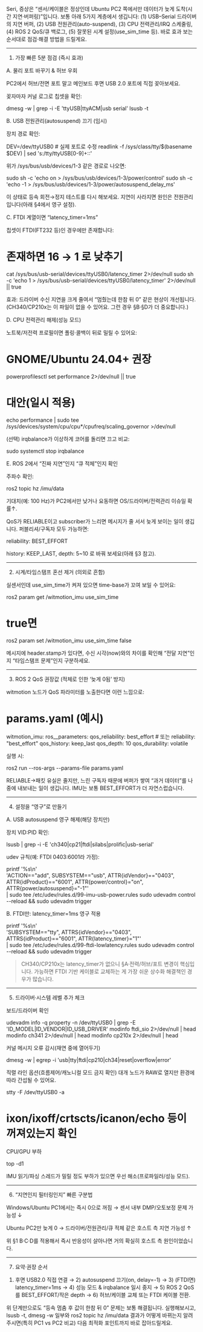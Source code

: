 Seri, 증상은 “센서/케이블은 정상인데 Ubuntu PC2 쪽에서만 데이터가 늦게 도착(시간 지연·버퍼링)”입니다. 보통 아래 5가지 계층에서 생깁니다: (1) USB–Serial 드라이버의 지연 버퍼, (2) USB 전원관리(auto-suspend), (3) CPU 전력관리/IRQ 스케줄링, (4) ROS 2 QoS/큐 백로그, (5) 잘못된 시계 설정(use_sim_time 등).
바로 효과 보는 순서대로 점검·해결 방법을 드릴게요.


---

1) 가장 빠른 5분 점검 (즉시 효과)

A. 물리 포트 바꾸기 & 허브 우회

PC2에서 허브/전면 포트 말고 메인보드 후면 USB 2.0 포트에 직접 꽂아보세요.

꽂자마자 커널 로그로 칩셋을 확인:

dmesg -w | grep -i -E 'ttyUSB|ttyACM|usb serial'
lsusb -t


B. USB 전원관리(autosuspend) 끄기 (임시)

장치 경로 확인:

DEV=/dev/ttyUSB0     # 실제 포트로 수정
readlink -f /sys/class/tty/$(basename $DEV) | sed 's:/tty/ttyUSB[0-9]\+::'

위가 /sys/bus/usb/devices/1-3 같은 경로로 나오면:

sudo sh -c 'echo on > /sys/bus/usb/devices/1-3/power/control'
sudo sh -c 'echo -1 > /sys/bus/usb/devices/1-3/power/autosuspend_delay_ms'

이 상태로 등속 회전→정지 테스트를 다시 해보세요. 지연이 사라지면 원인은 전원관리입니다(아래 §4에서 영구 설정).


C. FTDI 계열이면 “latency_timer=1ms”

칩셋이 FTDI(FT232 등)인 경우에만 존재합니다:

# 존재하면 16 → 1 로 낮추기
cat /sys/bus/usb-serial/devices/ttyUSB0/latency_timer 2>/dev/null
sudo sh -c 'echo 1 > /sys/bus/usb-serial/devices/ttyUSB0/latency_timer' 2>/dev/null || true

효과: 드라이버 수신 지연을 크게 줄여서 “멈췄는데 한참 뒤 0” 같은 현상이 개선됩니다.
(CH340/CP210x는 이 파일이 없을 수 있어요. 그런 경우 §B·§D가 더 중요합니다.)


D. CPU 전력관리 해제(성능 모드)

노트북/저전력 프로필이면 폴링·콜백이 뒤로 밀릴 수 있어요:

# GNOME/Ubuntu 24.04+ 권장
powerprofilesctl set performance 2>/dev/null || true

# 대안(일시 적용)
echo performance | sudo tee /sys/devices/system/cpu/cpu*/cpufreq/scaling_governor >/dev/null

(선택) irqbalance가 이상하게 코어를 돌리면 끄고 비교:

sudo systemctl stop irqbalance


E. ROS 2에서 “진짜 지연”인지 “큐 적체”인지 확인

주파수 확인:

ros2 topic hz /imu/data

기대치(예: 100 Hz)가 PC2에서만 낮거나 요동하면 OS/드라이버/전력관리 이슈일 확률↑.

QoS가 RELIABLE이고 subscriber가 느리면 메시지가 줄 서서 늦게 보이는 일이 생깁니다. 퍼블리셔/구독자 모두 가능하면:

reliability: BEST_EFFORT

history: KEEP_LAST, depth: 5~10 로 바꿔 보세요(아래 §3 참고).




---

2) 시계/타임스탬프 혼선 제거 (의외로 흔함)

실센서인데 use_sim_time가 켜져 있으면 time-base가 꼬여 보일 수 있어요:

ros2 param get /witmotion_imu use_sim_time
# true면
ros2 param set /witmotion_imu use_sim_time false

메시지에 header.stamp가 있다면, 수신 시각(now)와의 차이를 확인해 “전달 지연”인지 “타임스탬프 문제”인지 구분하세요.



---

3) ROS 2 QoS 권장값 (적체로 인한 ‘늦게 0됨’ 방지)

witmotion 노드가 QoS 파라미터를 노출한다면 이런 느낌으로:

# params.yaml (예시)
witmotion_imu:
  ros__parameters:
    qos_reliability: best_effort     # 또는 reliability: "best_effort"
    qos_history: keep_last
    qos_depth: 10
    qos_durability: volatile

실행 시:

ros2 run <pkg> <node> --ros-args --params-file params.yaml

RELIABLE→패킷 유실은 줄지만, 느린 구독자 때문에 버퍼가 쌓여 “과거 데이터”를 나중에 내보내는 일이 생깁니다. IMU는 보통 BEST_EFFORT가 더 자연스럽습니다.



---

4) 설정을 “영구”로 만들기

A. USB autosuspend 영구 해제(해당 장치만)

장치 VID:PID 확인:

lsusb | grep -i -E 'ch340|cp21|ftdi|silabs|prolific|usb-serial'

udev 규칙(예: FTDI 0403:6001라 가정):

printf '%s\n' \
'ACTION=="add", SUBSYSTEM=="usb", ATTR{idVendor}=="0403", ATTR{idProduct}=="6001", ATTR{power/control}="on", ATTR{power/autosuspend}="-1"' \
| sudo tee /etc/udev/rules.d/99-imu-usb-power.rules
sudo udevadm control --reload && sudo udevadm trigger


B. FTDI만: latency_timer=1ms 영구 적용

printf '%s\n' \
'SUBSYSTEM=="tty", ATTRS{idVendor}=="0403", ATTRS{idProduct}=="6001", ATTR{latency_timer}="1"' \
| sudo tee /etc/udev/rules.d/99-ftdi-lowlatency.rules
sudo udevadm control --reload && sudo udevadm trigger

> CH340/CP210x는 latency_timer가 없으니 §A·전력/허브/포트 변경이 핵심입니다.
가능하면 FTDI 기반 케이블로 교체하는 게 가장 쉬운 상수화 해결책인 경우가 많습니다.




---

5) 드라이버·시스템 레벨 추가 체크

보드/드라이버 확인

udevadm info -q property -n /dev/ttyUSB0 | grep -E 'ID_MODEL|ID_VENDOR|ID_USB_DRIVER'
modinfo ftdi_sio 2>/dev/null | head
modinfo ch341 2>/dev/null | head
modinfo cp210x 2>/dev/null | head

커널 메시지 오류 감시(재연 중에 열어두기)

dmesg -w | egrep -i 'usb|tty|ftdi|cp210|ch34|reset|overflow|error'

직렬 라인 옵션(흐름제어/캐노니컬 모드 금지 확인)
대개 노드가 RAW로 열지만 환경에 따라 간섭될 수 있어요.

stty -F /dev/ttyUSB0 -a
# ixon/ixoff/crtscts/icanon/echo 등이 꺼져있는지 확인

CPU/GPU 부하

top -d1

IMU 읽기/파싱 스레드가 밀릴 정도 부하가 있으면 우선 해소(프로파일러/성능 모드).



---

6) “지연인지 필터링인지” 빠른 구분법

Windows/Ubuntu PC1에서는 즉시 0으로 꺼짐 → 센서 내부 DMP/오토보정 문제 가능성 ↓

Ubuntu PC2만 늦게 0 → 드라이버/전원관리/큐 적체 같은 호스트 측 지연 가능성 ↑

위 §1 B·C·D를 적용해서 즉시 반응성이 살아나면 거의 확실히 호스트 측 원인이었습니다.



---

7) 요약·권장 순서

1. 후면 USB2.0 직접 연결 → 2) autosuspend 끄기(on, delay=-1) → 3) (FTDI면) latency_timer=1ms → 4) 성능 모드 & irqbalance 일시 중지 → 5) ROS 2 QoS를 BEST_EFFORT/작은 depth → 6) 허브/케이블 교체 또는 FTDI 케이블 전환.



위 단계만으로도 “등속 멈춤 후 값이 한참 뒤 0” 문제는 보통 해결됩니다. 실행해보시고, lsusb -t, dmesg -w 일부와 ros2 topic hz /imu/data 결과가 어떻게 바뀌는지 알려주시면(특히 PC1 vs PC2 비교) 다음 최적화 포인트까지 바로 잡아드릴게요.
